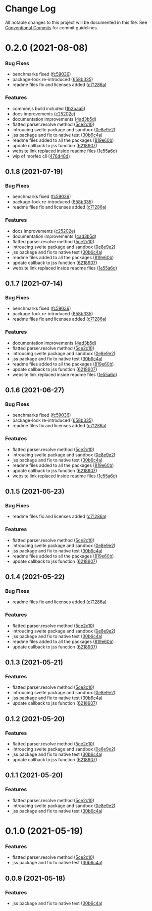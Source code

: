 # Change Log

All notable changes to this project will be documented in this file.
See [Conventional Commits](https://conventionalcommits.org) for commit guidelines.

# 0.2.0 (2021-08-08)


### Bug Fixes

* benchmarks fixed ([fc59036](https://github.com/VLK-STUDIO/morfeo/tree/main/packages/jss/commit/fc59036327137cae1b3886c3b6e0a5ca239e5d9f))
* package-lock re-introduced ([658b335](https://github.com/VLK-STUDIO/morfeo/tree/main/packages/jss/commit/658b33533b316b51b55799be916830df7daaa5a9))
* readme files fix and licenses added ([c71286a](https://github.com/VLK-STUDIO/morfeo/tree/main/packages/jss/commit/c71286acf948e65eacb5e0ac808cc9425d576351))


### Features

* commonjs build included ([1b3baa5](https://github.com/VLK-STUDIO/morfeo/tree/main/packages/jss/commit/1b3baa5da980b65035a67db28e11cb2aa9d3333c))
* docs improvements ([c25202e](https://github.com/VLK-STUDIO/morfeo/tree/main/packages/jss/commit/c25202ee79424cfb020606f7509755168186308e))
* documentation improvements ([4ad3b5d](https://github.com/VLK-STUDIO/morfeo/tree/main/packages/jss/commit/4ad3b5d7f35cd9c1ad1532e5367dec21594d8ff4))
* flatted parser.resolve method ([5ce2c10](https://github.com/VLK-STUDIO/morfeo/tree/main/packages/jss/commit/5ce2c101097b7ab28d985b108ee079e07f8bacce))
* introucing svelte package and sandbox ([0e8e9e2](https://github.com/VLK-STUDIO/morfeo/tree/main/packages/jss/commit/0e8e9e22f38576730c73442714c1a611847d9bc7))
* jss package and fix to native test ([30b6c4a](https://github.com/VLK-STUDIO/morfeo/tree/main/packages/jss/commit/30b6c4a1551ee7feb66a31c48f38e1841a6ebdb2))
* readme files added to all the packages ([819e60b](https://github.com/VLK-STUDIO/morfeo/tree/main/packages/jss/commit/819e60bb536be471f373c8d3f7cbd5b331c1434c))
* update callback to jss function ([6218907](https://github.com/VLK-STUDIO/morfeo/tree/main/packages/jss/commit/62189076da38078df33796fb16576b13ecdeeb85))
* website link replaced inside readme files ([1e55a6d](https://github.com/VLK-STUDIO/morfeo/tree/main/packages/jss/commit/1e55a6d458d2873d09efd5fad5100cbbae382057))
* wip of morfeo cli ([476d48d](https://github.com/VLK-STUDIO/morfeo/tree/main/packages/jss/commit/476d48d1404e0fbbe209f353efcc2e96d9d9a38e))





## 0.1.8 (2021-07-19)


### Bug Fixes

* benchmarks fixed ([fc59036](https://github.com/VLK-STUDIO/morfeo/tree/main/packages/jss/commit/fc59036327137cae1b3886c3b6e0a5ca239e5d9f))
* package-lock re-introduced ([658b335](https://github.com/VLK-STUDIO/morfeo/tree/main/packages/jss/commit/658b33533b316b51b55799be916830df7daaa5a9))
* readme files fix and licenses added ([c71286a](https://github.com/VLK-STUDIO/morfeo/tree/main/packages/jss/commit/c71286acf948e65eacb5e0ac808cc9425d576351))


### Features

* docs improvements ([c25202e](https://github.com/VLK-STUDIO/morfeo/tree/main/packages/jss/commit/c25202ee79424cfb020606f7509755168186308e))
* documentation improvements ([4ad3b5d](https://github.com/VLK-STUDIO/morfeo/tree/main/packages/jss/commit/4ad3b5d7f35cd9c1ad1532e5367dec21594d8ff4))
* flatted parser.resolve method ([5ce2c10](https://github.com/VLK-STUDIO/morfeo/tree/main/packages/jss/commit/5ce2c101097b7ab28d985b108ee079e07f8bacce))
* introucing svelte package and sandbox ([0e8e9e2](https://github.com/VLK-STUDIO/morfeo/tree/main/packages/jss/commit/0e8e9e22f38576730c73442714c1a611847d9bc7))
* jss package and fix to native test ([30b6c4a](https://github.com/VLK-STUDIO/morfeo/tree/main/packages/jss/commit/30b6c4a1551ee7feb66a31c48f38e1841a6ebdb2))
* readme files added to all the packages ([819e60b](https://github.com/VLK-STUDIO/morfeo/tree/main/packages/jss/commit/819e60bb536be471f373c8d3f7cbd5b331c1434c))
* update callback to jss function ([6218907](https://github.com/VLK-STUDIO/morfeo/tree/main/packages/jss/commit/62189076da38078df33796fb16576b13ecdeeb85))
* website link replaced inside readme files ([1e55a6d](https://github.com/VLK-STUDIO/morfeo/tree/main/packages/jss/commit/1e55a6d458d2873d09efd5fad5100cbbae382057))





## 0.1.7 (2021-07-14)


### Bug Fixes

* benchmarks fixed ([fc59036](https://github.com/VLK-STUDIO/morfeo/tree/main/packages/jss/commit/fc59036327137cae1b3886c3b6e0a5ca239e5d9f))
* package-lock re-introduced ([658b335](https://github.com/VLK-STUDIO/morfeo/tree/main/packages/jss/commit/658b33533b316b51b55799be916830df7daaa5a9))
* readme files fix and licenses added ([c71286a](https://github.com/VLK-STUDIO/morfeo/tree/main/packages/jss/commit/c71286acf948e65eacb5e0ac808cc9425d576351))


### Features

* documentation improvements ([4ad3b5d](https://github.com/VLK-STUDIO/morfeo/tree/main/packages/jss/commit/4ad3b5d7f35cd9c1ad1532e5367dec21594d8ff4))
* flatted parser.resolve method ([5ce2c10](https://github.com/VLK-STUDIO/morfeo/tree/main/packages/jss/commit/5ce2c101097b7ab28d985b108ee079e07f8bacce))
* introucing svelte package and sandbox ([0e8e9e2](https://github.com/VLK-STUDIO/morfeo/tree/main/packages/jss/commit/0e8e9e22f38576730c73442714c1a611847d9bc7))
* jss package and fix to native test ([30b6c4a](https://github.com/VLK-STUDIO/morfeo/tree/main/packages/jss/commit/30b6c4a1551ee7feb66a31c48f38e1841a6ebdb2))
* readme files added to all the packages ([819e60b](https://github.com/VLK-STUDIO/morfeo/tree/main/packages/jss/commit/819e60bb536be471f373c8d3f7cbd5b331c1434c))
* update callback to jss function ([6218907](https://github.com/VLK-STUDIO/morfeo/tree/main/packages/jss/commit/62189076da38078df33796fb16576b13ecdeeb85))
* website link replaced inside readme files ([1e55a6d](https://github.com/VLK-STUDIO/morfeo/tree/main/packages/jss/commit/1e55a6d458d2873d09efd5fad5100cbbae382057))





## 0.1.6 (2021-06-27)


### Bug Fixes

* benchmarks fixed ([fc59036](https://github.com/VLK-STUDIO/morfeo/tree/main/packages/jss/commit/fc59036327137cae1b3886c3b6e0a5ca239e5d9f))
* package-lock re-introduced ([658b335](https://github.com/VLK-STUDIO/morfeo/tree/main/packages/jss/commit/658b33533b316b51b55799be916830df7daaa5a9))
* readme files fix and licenses added ([c71286a](https://github.com/VLK-STUDIO/morfeo/tree/main/packages/jss/commit/c71286acf948e65eacb5e0ac808cc9425d576351))


### Features

* flatted parser.resolve method ([5ce2c10](https://github.com/VLK-STUDIO/morfeo/tree/main/packages/jss/commit/5ce2c101097b7ab28d985b108ee079e07f8bacce))
* introucing svelte package and sandbox ([0e8e9e2](https://github.com/VLK-STUDIO/morfeo/tree/main/packages/jss/commit/0e8e9e22f38576730c73442714c1a611847d9bc7))
* jss package and fix to native test ([30b6c4a](https://github.com/VLK-STUDIO/morfeo/tree/main/packages/jss/commit/30b6c4a1551ee7feb66a31c48f38e1841a6ebdb2))
* readme files added to all the packages ([819e60b](https://github.com/VLK-STUDIO/morfeo/tree/main/packages/jss/commit/819e60bb536be471f373c8d3f7cbd5b331c1434c))
* update callback to jss function ([6218907](https://github.com/VLK-STUDIO/morfeo/tree/main/packages/jss/commit/62189076da38078df33796fb16576b13ecdeeb85))
* website link replaced inside readme files ([1e55a6d](https://github.com/VLK-STUDIO/morfeo/tree/main/packages/jss/commit/1e55a6d458d2873d09efd5fad5100cbbae382057))





## 0.1.5 (2021-05-23)


### Bug Fixes

* readme files fix and licenses added ([c71286a](https://github.com/VLK-STUDIO/morfeo/tree/main/packages/jss/commit/c71286acf948e65eacb5e0ac808cc9425d576351))


### Features

* flatted parser.resolve method ([5ce2c10](https://github.com/VLK-STUDIO/morfeo/tree/main/packages/jss/commit/5ce2c101097b7ab28d985b108ee079e07f8bacce))
* introucing svelte package and sandbox ([0e8e9e2](https://github.com/VLK-STUDIO/morfeo/tree/main/packages/jss/commit/0e8e9e22f38576730c73442714c1a611847d9bc7))
* jss package and fix to native test ([30b6c4a](https://github.com/VLK-STUDIO/morfeo/tree/main/packages/jss/commit/30b6c4a1551ee7feb66a31c48f38e1841a6ebdb2))
* readme files added to all the packages ([819e60b](https://github.com/VLK-STUDIO/morfeo/tree/main/packages/jss/commit/819e60bb536be471f373c8d3f7cbd5b331c1434c))
* update callback to jss function ([6218907](https://github.com/VLK-STUDIO/morfeo/tree/main/packages/jss/commit/62189076da38078df33796fb16576b13ecdeeb85))





## 0.1.4 (2021-05-22)


### Bug Fixes

* readme files fix and licenses added ([c71286a](https://github.com/VLK-STUDIO/morfeo/tree/main/packages/jss/commit/c71286acf948e65eacb5e0ac808cc9425d576351))


### Features

* flatted parser.resolve method ([5ce2c10](https://github.com/VLK-STUDIO/morfeo/tree/main/packages/jss/commit/5ce2c101097b7ab28d985b108ee079e07f8bacce))
* introucing svelte package and sandbox ([0e8e9e2](https://github.com/VLK-STUDIO/morfeo/tree/main/packages/jss/commit/0e8e9e22f38576730c73442714c1a611847d9bc7))
* jss package and fix to native test ([30b6c4a](https://github.com/VLK-STUDIO/morfeo/tree/main/packages/jss/commit/30b6c4a1551ee7feb66a31c48f38e1841a6ebdb2))
* readme files added to all the packages ([819e60b](https://github.com/VLK-STUDIO/morfeo/tree/main/packages/jss/commit/819e60bb536be471f373c8d3f7cbd5b331c1434c))
* update callback to jss function ([6218907](https://github.com/VLK-STUDIO/morfeo/tree/main/packages/jss/commit/62189076da38078df33796fb16576b13ecdeeb85))





## 0.1.3 (2021-05-21)


### Features

* flatted parser.resolve method ([5ce2c10](https://bitbucket.org/me-sign/design-system/commits/5ce2c101097b7ab28d985b108ee079e07f8bacce))
* introucing svelte package and sandbox ([0e8e9e2](https://bitbucket.org/me-sign/design-system/commits/0e8e9e22f38576730c73442714c1a611847d9bc7))
* jss package and fix to native test ([30b6c4a](https://bitbucket.org/me-sign/design-system/commits/30b6c4a1551ee7feb66a31c48f38e1841a6ebdb2))
* update callback to jss function ([6218907](https://bitbucket.org/me-sign/design-system/commits/62189076da38078df33796fb16576b13ecdeeb85))





## 0.1.2 (2021-05-20)


### Features

* flatted parser.resolve method ([5ce2c10](https://bitbucket.org/me-sign/design-system/commits/5ce2c101097b7ab28d985b108ee079e07f8bacce))
* introucing svelte package and sandbox ([0e8e9e2](https://bitbucket.org/me-sign/design-system/commits/0e8e9e22f38576730c73442714c1a611847d9bc7))
* jss package and fix to native test ([30b6c4a](https://bitbucket.org/me-sign/design-system/commits/30b6c4a1551ee7feb66a31c48f38e1841a6ebdb2))
* update callback to jss function ([6218907](https://bitbucket.org/me-sign/design-system/commits/62189076da38078df33796fb16576b13ecdeeb85))





## 0.1.1 (2021-05-20)


### Features

* flatted parser.resolve method ([5ce2c10](https://bitbucket.org/me-sign/design-system/commits/5ce2c101097b7ab28d985b108ee079e07f8bacce))
* introucing svelte package and sandbox ([0e8e9e2](https://bitbucket.org/me-sign/design-system/commits/0e8e9e22f38576730c73442714c1a611847d9bc7))
* jss package and fix to native test ([30b6c4a](https://bitbucket.org/me-sign/design-system/commits/30b6c4a1551ee7feb66a31c48f38e1841a6ebdb2))





# 0.1.0 (2021-05-19)


### Features

* flatted parser.resolve method ([5ce2c10](https://bitbucket.org/me-sign/design-system/commits/5ce2c101097b7ab28d985b108ee079e07f8bacce))
* jss package and fix to native test ([30b6c4a](https://bitbucket.org/me-sign/design-system/commits/30b6c4a1551ee7feb66a31c48f38e1841a6ebdb2))





## 0.0.9 (2021-05-18)


### Features

* jss package and fix to native test ([30b6c4a](https://bitbucket.org/me-sign/design-system/commits/30b6c4a1551ee7feb66a31c48f38e1841a6ebdb2))
